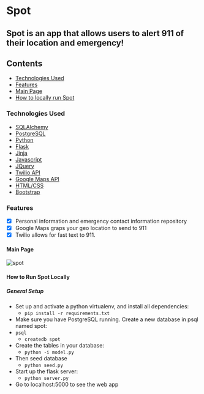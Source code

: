 
# Spot

## Spot is an app that allows users to alert 911 of their location and emergency!

## Contents
* [Technologies Used](#technologiesused)
* [Features](#feautures)
* [Main Page](#main)
* [How to locally run Spot](#run)

### <a name="technologiesused"></a>Technologies Used

* [SQLAlchemy](http://www.sqlalchemy.org/)
* [PostgreSQL](https://www.postgresql.org/)
* [Python](https://www.python.org/)
* [Flask](http://flask.pocoo.org/)
* [Jinja](http://jinja.pocoo.org/)
* [Javascript](https://www.javascript.com/)
* [JQuery](https://jquery.com/)
* [Twilio API](https://www.twilio.com/?mkwid=so15S8OY0&pdv=c&pcrid=178300256561&pmt=e&pkw=twilio%20api&campaign=G_S_Brand_Alpha_NA&utm_source=google&utm_medium=cpc&utm_term=twilio+api&utm_campaign=G_S_Brand_Alpha_NA&utm_content=Brand&gclid=Cj0KEQjwicfHBRCh6KaMp4-asKgBEiQA8GH2x3wyqNz_PwY8NZiDdwfliPwG5LIQCPpNrGTZz5gkXkcaAi-U8P8HAQ)
* [Google Maps API](https://developers.google.com/maps/)
* [HTML/CSS](http://www.w3schools.com/html/html_css.asp)
* [Bootstrap](http://getbootstrap.com/)

### <a name="features"></a>Features

- [x] Personal information and emergency contact information repository
- [x] Google Maps graps your geo location to send to 911
- [x] Twilio allows for fast text to 911. 

#### <a name="main"></a>Main Page
![spot](https://cloud.githubusercontent.com/assets/11432315/25067333/d790523c-21f4-11e7-8d23-825bbee77e44.gif)

#### <a name="run"></a>How to Run Spot Locally

##### General Setup
* Set up and activate a python virtualenv, and install all dependencies:
    * `pip install -r requirements.txt`
* Make sure you have PostgreSQL running. Create a new database in psql named spot:
* `psql`
  * `createdb spot`
 * Create the tables in your database:
    * `python -i model.py`
 * Then seed database
   * `python seed.py`
 * Start up the flask server:
    * `python server.py`
 * Go to localhost:5000 to see the web app